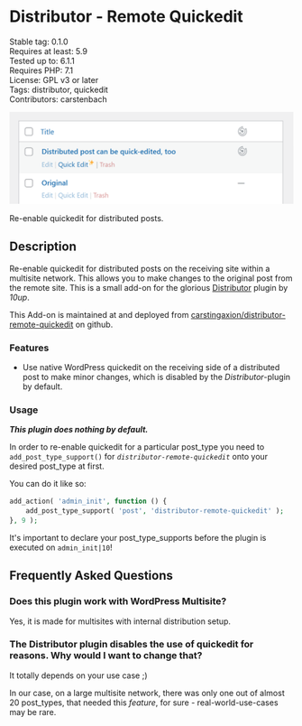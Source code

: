 # Distributor - Remote Quickedit

Stable tag: 0.1.0  
Requires at least: 5.9  
Tested up to: 6.1.1  
Requires PHP: 7.1  
License: GPL v3 or later  
Tags: distributor, quickedit  
Contributors: carstenbach  

![](.wordpress-org/banner-1544x500.png)

Re-enable quickedit for distributed posts.

## Description

Re-enable quickedit for distributed posts on the receiving site within a multisite network. This allows you to make changes to the original post from the remote site. This is a small add-on for the glorious [Distributor](https://distributorplugin.com/) plugin by *10up*.

This Add-on is maintained at and deployed from [carstingaxion/distributor-remote-quickedit](https://github.com/carstingaxion/distributor-remote-quickedit) on github. 

### Features

 * Use native WordPress quickedit on the receiving side of a distributed post to make minor changes, which is disabled by the *Distributor*-plugin by default.

### Usage

***This plugin does nothing by default.***

In order to re-enable quickedit for a particular post_type you need to `add_post_type_support()` for *`distributor-remote-quickedit`* onto your desired post_type at first. 

You can do it like so:

~~~php
add_action( 'admin_init', function () {
	add_post_type_support( 'post', 'distributor-remote-quickedit' );
}, 9 );
~~~

It's important to declare your post_type_supports before the plugin is executed on `admin_init|10`!

## Frequently Asked Questions

### Does this plugin work with WordPress Multisite?

Yes, it is made for multisites with internal distribution setup.

### The Distributor plugin disables the use of quickedit for reasons. Why would I want to change that?

It totally depends on your use case ;)

In our case, on a large multisite network, there was only one out of almost 20 post_types, that needed this *feature*, for sure - real-world-use-cases may be rare.

<!-- changelog -->
